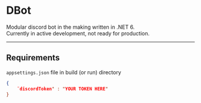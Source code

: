 # DBot
Modular discord bot in the making written in .NET 6.  
Currently in active development, not ready for production.

---
## Requirements
`appsettings.json` file in build (or run) directory
```json
{
    ¨discordToken" : "YOUR TOKEN HERE"
}
```